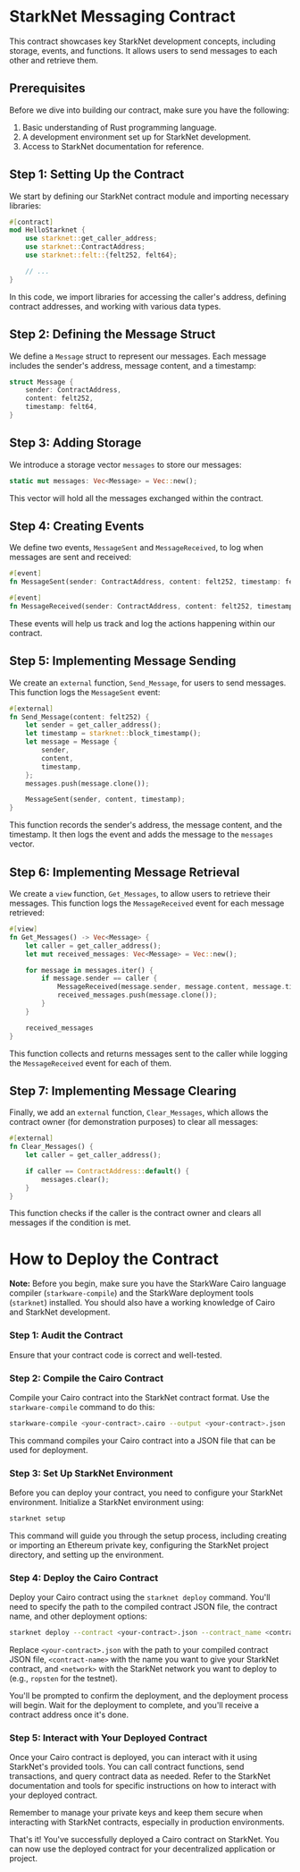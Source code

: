 # StarkNet Messaging Contract

This contract showcases key StarkNet development concepts, including storage, events, and functions. It allows users to send messages to each other and retrieve them.

## Prerequisites

Before we dive into building our contract, make sure you have the following:

1. Basic understanding of Rust programming language.
2. A development environment set up for StarkNet development.
3. Access to StarkNet documentation for reference.

## Step 1: Setting Up the Contract

We start by defining our StarkNet contract module and importing necessary libraries:

```rust
#[contract]
mod HelloStarknet {
    use starknet::get_caller_address;
    use starknet::ContractAddress;
    use starknet::felt::{felt252, felt64};

    // ...
}
```

In this code, we import libraries for accessing the caller's address, defining contract addresses, and working with various data types.

## Step 2: Defining the Message Struct

We define a `Message` struct to represent our messages. Each message includes the sender's address, message content, and a timestamp:

```rust
struct Message {
    sender: ContractAddress,
    content: felt252,
    timestamp: felt64,
}
```

## Step 3: Adding Storage

We introduce a storage vector `messages` to store our messages:

```rust
static mut messages: Vec<Message> = Vec::new();
```

This vector will hold all the messages exchanged within the contract.

## Step 4: Creating Events

We define two events, `MessageSent` and `MessageReceived`, to log when messages are sent and received:

```rust
#[event]
fn MessageSent(sender: ContractAddress, content: felt252, timestamp: felt64) {}

#[event]
fn MessageReceived(sender: ContractAddress, content: felt252, timestamp: felt64) {}
```

These events will help us track and log the actions happening within our contract.

## Step 5: Implementing Message Sending

We create an `external` function, `Send_Message`, for users to send messages. This function logs the `MessageSent` event:

```rust
#[external]
fn Send_Message(content: felt252) {
    let sender = get_caller_address();
    let timestamp = starknet::block_timestamp();
    let message = Message {
        sender,
        content,
        timestamp,
    };
    messages.push(message.clone());

    MessageSent(sender, content, timestamp);
}
```

This function records the sender's address, the message content, and the timestamp. It then logs the event and adds the message to the `messages` vector.

## Step 6: Implementing Message Retrieval

We create a `view` function, `Get_Messages`, to allow users to retrieve their messages. This function logs the `MessageReceived` event for each message retrieved:

```rust
#[view]
fn Get_Messages() -> Vec<Message> {
    let caller = get_caller_address();
    let mut received_messages: Vec<Message> = Vec::new();

    for message in messages.iter() {
        if message.sender == caller {
            MessageReceived(message.sender, message.content, message.timestamp);
            received_messages.push(message.clone());
        }
    }

    received_messages
}
```

This function collects and returns messages sent to the caller while logging the `MessageReceived` event for each of them.

## Step 7: Implementing Message Clearing

Finally, we add an `external` function, `Clear_Messages`, which allows the contract owner (for demonstration purposes) to clear all messages:

```rust
#[external]
fn Clear_Messages() {
    let caller = get_caller_address();

    if caller == ContractAddress::default() {
        messages.clear();
    }
}
```

This function checks if the caller is the contract owner and clears all messages if the condition is met.


# How to Deploy the Contract

**Note:** Before you begin, make sure you have the StarkWare Cairo language compiler (`starkware-compile`) and the StarkWare deployment tools (`starknet`) installed. You should also have a working knowledge of Cairo and StarkNet development.

### Step 1: Audit the Contract

Ensure that your contract code is correct and well-tested.

### Step 2: Compile the Cairo Contract

Compile your Cairo contract into the StarkNet contract format. Use the `starkware-compile` command to do this:

```bash
starkware-compile <your-contract>.cairo --output <your-contract>.json
```

This command compiles your Cairo contract into a JSON file that can be used for deployment.

### Step 3: Set Up StarkNet Environment

Before you can deploy your contract, you need to configure your StarkNet environment. Initialize a StarkNet environment using:

```bash
starknet setup
```

This command will guide you through the setup process, including creating or importing an Ethereum private key, configuring the StarkNet project directory, and setting up the environment.

### Step 4: Deploy the Cairo Contract

Deploy your Cairo contract using the `starknet deploy` command. You'll need to specify the path to the compiled contract JSON file, the contract name, and other deployment options:

```bash
starknet deploy --contract <your-contract>.json --contract_name <contract-name> --network <network>
```

Replace `<your-contract>.json` with the path to your compiled contract JSON file, `<contract-name>` with the name you want to give your StarkNet contract, and `<network>` with the StarkNet network you want to deploy to (e.g., `ropsten` for the testnet).

You'll be prompted to confirm the deployment, and the deployment process will begin. Wait for the deployment to complete, and you'll receive a contract address once it's done.

### Step 5: Interact with Your Deployed Contract

Once your Cairo contract is deployed, you can interact with it using StarkNet's provided tools. You can call contract functions, send transactions, and query contract data as needed. Refer to the StarkNet documentation and tools for specific instructions on how to interact with your deployed contract.

Remember to manage your private keys and keep them secure when interacting with StarkNet contracts, especially in production environments.

That's it! You've successfully deployed a Cairo contract on StarkNet. You can now use the deployed contract for your decentralized application or project.

